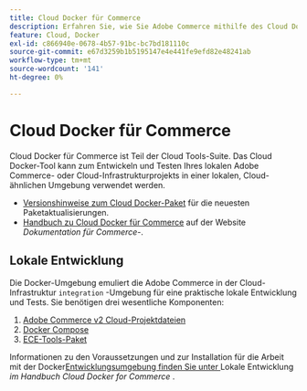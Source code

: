 ```yaml
---
title: Cloud Docker für Commerce
description: Erfahren Sie, wie Sie Adobe Commerce mithilfe des Cloud Docker für Commerce-Pakets in einer lokalen, Cloud-ähnlichen Umgebung bereitstellen.
feature: Cloud, Docker
exl-id: c866940e-0678-4b57-91bc-bc7bd181110c
source-git-commit: e67d3259b1b5195147e4e441fe9efd82e48241ab
workflow-type: tm+mt
source-wordcount: '141'
ht-degree: 0%

---
```


# Cloud Docker für Commerce

Cloud Docker für Commerce ist Teil der Cloud Tools-Suite. Das Cloud Docker-Tool kann zum Entwickeln und Testen Ihres lokalen Adobe Commerce- oder Cloud-Infrastrukturprojekts in einer lokalen, Cloud-ähnlichen Umgebung verwendet werden.

- [Versionshinweise zum Cloud Docker-Paket](../release-notes/cloud-docker.md) für die neuesten Paketaktualisierungen.
- [Handbuch zu Cloud Docker für Commerce](https://developer.adobe.com/commerce/cloud-tools/docker/) auf der Website _Dokumentation für Commerce-_.

## Lokale Entwicklung

Die Docker-Umgebung emuliert die Adobe Commerce in der Cloud-Infrastruktur `integration` -Umgebung für eine praktische lokale Entwicklung und Tests. Sie benötigen drei wesentliche Komponenten:

1. [Adobe Commerce v2 Cloud-Projektdateien](../project/file-structure.md)
1. [Docker Compose](https://www.docker.com/get-started/)
1. [ECE-Tools-Paket](install-package.md)

Informationen zu den Voraussetzungen und zur Installation für die Arbeit mit der Docker[Entwicklungsumgebung finden Sie unter ](https://developer.adobe.com/commerce/cloud-tools/docker/setup/)Lokale Entwicklung _im Handbuch Cloud Docker for Commerce_ .
